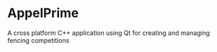 AppelPrime
==========

A cross platform C++ application using Qt for creating and managing fencing competitions
